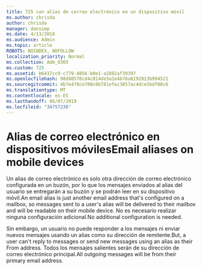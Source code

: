 ```yaml
---
title: 725 con alias de correo electrónico en un dispositivo móvil
ms.author: chrisda
author: chrisda
manager: dansimp
ms.date: 4/13/2018
ms.audience: Admin
ms.topic: article
ROBOTS: NOINDEX, NOFOLLOW
localization_priority: Normal
ms.collection: Adm_O365
ms.custom: 725
ms.assetid: b6417cc9-c779-4856-b0e1-a2882af39397
ms.openlocfilehash: 98d88570cd4c014de5a1e4b76a8192013b994521
ms.sourcegitcommit: 4b7e478ce700c0b781efec3857ac4dce5bdf00c6
ms.translationtype: MT
ms.contentlocale: es-ES
ms.lasthandoff: 06/07/2019
ms.locfileid: "34757236"
---
```

# <a name="email-aliases-on-mobile-devices"></a><span data-ttu-id="dbeeb-102">Alias de correo electrónico en dispositivos móviles</span><span class="sxs-lookup"><span data-stu-id="dbeeb-102">Email aliases on mobile devices</span></span>

<span data-ttu-id="dbeeb-103">Un alias de correo electrónico es solo otra dirección de correo electrónico configurada en un buzón, por lo que los mensajes enviados al alias del usuario se entregarán a su buzón y se podrán leer en su dispositivo móvil.</span><span class="sxs-lookup"><span data-stu-id="dbeeb-103">An email alias is just another email address that's configured on a mailbox, so messages sent to a user's alias will be delivered to their mailbox and will be readable on their mobile device.</span></span> <span data-ttu-id="dbeeb-104">No es necesario realizar ninguna configuración adicional.</span><span class="sxs-lookup"><span data-stu-id="dbeeb-104">No additional configuration is needed.</span></span>

<span data-ttu-id="dbeeb-105">Sin embargo, un usuario no puede responder a los mensajes ni enviar nuevos mensajes usando un alias como su dirección de remitente.</span><span class="sxs-lookup"><span data-stu-id="dbeeb-105">But, a user can't reply to messages or send new messages using an alias as their From address.</span></span> <span data-ttu-id="dbeeb-106">Todos los mensajes salientes serán de su dirección de correo electrónico principal.</span><span class="sxs-lookup"><span data-stu-id="dbeeb-106">All outgoing messages will be from their primary email address.</span></span>
